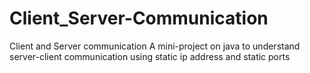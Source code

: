 # Client_Server-Communication
Client and Server communication
A mini-project on java to understand server-client communication using static ip address and static ports
